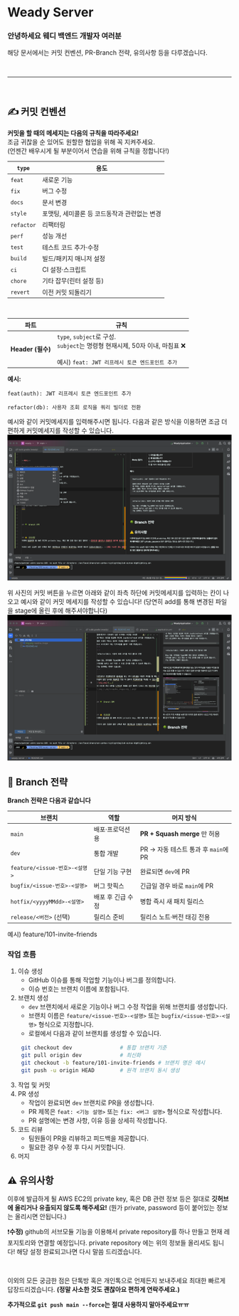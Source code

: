 # Weady Server
### 안녕하세요 웨디 백엔드 개발자 여러분
해당 문서에서는 커밋 컨벤션, PR-Branch 전략, 유의사항 등을 다루겠습니다.

<br>

---

<br>

## ✍️ 커밋 컨벤션
**커밋을 할 때의 메세지는 다음의 규칙을 따라주세요!**  
조금 귀찮을 순 있어도 원할한 협업을 위해 꼭 지켜주세요.   
(언젠간 배우시게 될 부분이어서 연습을 위해 규칙을 정합니다!)

| `type`     | 용도                        |
| ---------- |---------------------------|
| `feat`     | 새로운 기능                    |
| `fix`      | 버그 수정                     |
| `docs`     | 문서 변경                     |
| `style`    | 포맷팅, 세미콜론 등 코드동작과 관련없는 변경 |
| `refactor` | 리팩터링                      |
| `perf`     | 성능 개선                     |
| `test`     | 테스트 코드 추가·수정              |
| `build`    | 빌드/패키지 매니저 설정             |
| `ci`       | CI 설정·스크립트                |
| `chore`    | 기타 잡무(린터 설정 등)            |
| `revert`   | 이전 커밋 되돌리기                |

<br>

| 파트              | 규칙                                                                                   |
|-----------------|--------------------------------------------------------------------------------------|
| **Header (필수)** | `type`, `subject`로 구성.<br>`subject`는 명령형 현재시제, 50자 이내, 마침표 ❌ <br> <br> 예시) `feat: JWT 리프레시 토큰 엔드포인트 추가`|

**예시:**
```
feat(auth): JWT 리프레시 토큰 엔드포인트 추가
```
```
refactor(db): 사용자 조회 로직을 쿼리 빌더로 전환
```

예시와 같이 커밋메세지를 입력해주시면 됩니다.
다음과 같은 방식을 이용하면 조금 더 편하게 커밋메세지를 작성할 수 있습니다.
![img.png](readme_image/img.png)


위 사진의 커밋 버튼을 누르면 아래와 같이 좌측 하단에 커밋메세지를 입력하는 칸이 나오고
예시와 같이 커밋 메세지를 작성할 수 있습니다!
(당연히 add를 통해 변경된 파일을 stage에 올린 후에 해주셔야합니다)
![img2.png](readme_image/img2.png)





## 🌳 Branch 전략
**Branch 전략은 다음과 같습니다**

| 브랜치                       | 역할         | 머지 방식                       |
| ------------------------- | ---------- | --------------------------- |
| `main`                    | 배포·프로덕션용   | **PR + Squash merge** 만 허용  |
| `dev`                     | 통합 개발      | PR → 자동 테스트 통과 후 `main`에 PR |
| `feature/<issue-번호>-<설명>` | 단일 기능 구현   | 완료되면 `dev`에 PR              |
| `bugfix/<issue-번호>-<설명>`  | 버그 핫픽스     | 긴급일 경우 바로 `main`에 PR        |
| `hotfix/<yyyyMMdd>-<설명>`  | 배포 후 긴급 수정 | 병합 즉시 새 패치 릴리스              |
| `release/<버전>` (선택)       | 릴리스 준비     | 릴리스 노트·버전 태깅 전용             |

예시) feature/101-invite-friends

### 작업 흐름
1. 이슈 생성 
   - GitHub 이슈를 통해 작업할 기능이나 버그를 정의합니다.
   - 이슈 번호는 브랜치 이름에 포함됩니다.
2. 브랜치 생성
   - `dev` 브랜치에서 새로운 기능이나 버그 수정 작업을 위해 브랜치를 생성합니다.
   - 브랜치 이름은 `feature/<issue-번호>-<설명>` 또는 `bugfix/<issue-번호>-<설명>` 형식으로 지정합니다.
   - 로컬에서 다음과 같이 브랜치를 생성할 수 있습니다.
   ```bash
    git checkout dev               # 통합 브랜치 기준
    git pull origin dev            # 최신화
    git checkout -b feature/101-invite-friends # 브랜치 명은 예시
    git push -u origin HEAD        # 원격 브랜치 동시 생성
   ```
3. 작업 및 커밋
4. PR 생성
   - 작업이 완료되면 `dev` 브랜치로 PR을 생성합니다.
   - PR 제목은 `feat: <기능 설명>` 또는 `fix: <버그 설명>` 형식으로 작성합니다.
   - PR 설명에는 변경 사항, 이유 등을 상세히 작성합니다.
5. 코드 리뷰
   - 팀원들이 PR을 리뷰하고 피드백을 제공합니다.
   - 필요한 경우 수정 후 다시 커밋합니다.
6. 머지


## ⚠️ 유의사항
이후에 발급하게 될 AWS EC2의 private key, 혹은 DB 관련 정보 등은 절대로 **깃허브에 올리거나 유출되지 않도록 해주세요!** (뭔가 private, password 등이 붙어있는 정보는 올리시면 안됩니다.)  

❗️**수정)** github의 서브모듈 기능을 이용해서 private repository를 하나 만들고 현재 레포지토리와 연결할 예정입니다. private repository 에는 위의 정보들 올리셔도 됩니다! 해당 설정 완료되고나면 다시 말씀 드리겠습니다.

<br>

이외의 모든 궁금한 점은 단톡방 혹은 개인톡으로 언제든지 보내주세요 최대한 빠르게 답장드리겠습니다. **(정말 사소한 것도 괜찮아요 편하게 연락주세요.)**

**추가적으로 `git push main --force`는 절대 사용하지 말아주세요ㅠㅠ**
